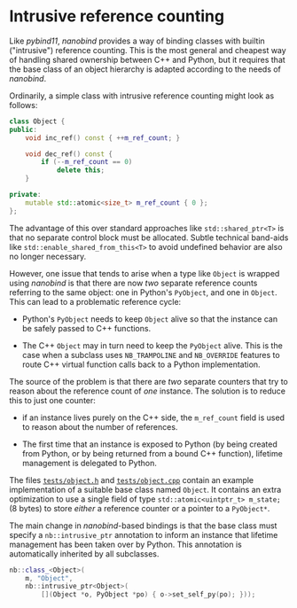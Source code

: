 # Intrusive reference counting

Like _pybind11_, _nanobind_ provides a way of binding classes with builtin
("intrusive") reference counting. This is the most general and cheapest way of
handling shared ownership between C++ and Python, but it requires that the base
class of an object hierarchy is adapted according to the needs of _nanobind_.

Ordinarily, a simple class with intrusive reference counting might look as
follows:

```cpp
class Object {
public:
    void inc_ref() const { ++m_ref_count; }

    void dec_ref() const {
        if (--m_ref_count == 0)
            delete this;
    }

private:
    mutable std::atomic<size_t> m_ref_count { 0 };
};
```

The advantage of this over standard approaches like `std::shared_ptr<T>` is
that no separate control block must be allocated. Subtle technical band-aids
like `std::enable_shared_from_this<T>` to avoid undefined behavior are also
no longer necessary.

However, one issue that tends to arise when a type like `Object` is wrapped
using _nanobind_ is that there are now *two* separate reference counts
referring to the same object: one in Python's `PyObject`, and one in `Object`.
This can lead to a problematic reference cycle:

- Python's `PyObject` needs to keep `Object` alive so that the instance can be
  safely passed to C++ functions.

- The C++ `Object` may in turn need to keep the `PyObject` alive. This is the
  case when a subclass uses `NB_TRAMPOLINE` and `NB_OVERRIDE` features to route
  C++ virtual function calls back to a Python implementation.

The source of the problem is that there are *two* separate counters that try to
reason about the reference count of *one* instance. The solution is to reduce
this to just one counter: 

- if an instance lives purely on the C++ side, the `m_ref_count` field is
  used to reason about the number of references.

- The first time that an instance is exposed to Python (by being created from
  Python, or by being returned from a bound C++ function), lifetime management
  is delegated to Python.

The files
[`tests/object.h`](https://github.com/wjakob/nanobind/blob/master/tests/object.h)
and
[`tests/object.cpp`](https://github.com/wjakob/nanobind/blob/master/tests/object.cpp)
contain an example implementation of a suitable base class named `Object`. It
contains an extra optimization to use a single field of type
`std::atomic<uintptr_t> m_state;` (8 bytes) to store *either* a reference
counter or a pointer to a `PyObject*`.

The main change in _nanobind_-based bindings is that the base class must
specify a `nb::intrusive_ptr` annotation to inform an instance that lifetime
management has been taken over by Python. This annotation is automatically
inherited by all subclasses.

```cpp
nb::class_<Object>(
    m, "Object",
    nb::intrusive_ptr<Object>(
        [](Object *o, PyObject *po) { o->set_self_py(po); }));
```

